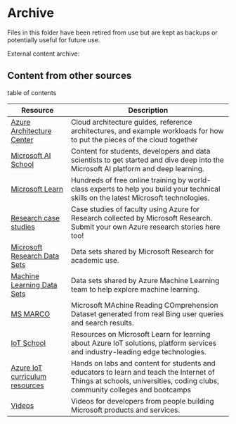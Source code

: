 # Archive

Files in this folder have been retired from use but are kept as backups or potentially useful for future use.

External content archive:

## Content from other sources

table of contents

| Resource| Description |
|--|--|
|[Azure Architecture Center](https://docs.microsoft.com/azure/architecture/?WT.mc_id=academic-9938-cxa)                                          | Cloud architecture guides, reference architectures, and example workloads for how to put the pieces of the cloud together                                               |
| [Microsoft AI School](https://aischool.microsoft.com?WT.mc_id=academic-9938-cxa)                                                                | Content for students, developers and data scientists to get started and dive deep into the Microsoft AI platform and deep learning.                                     |
| [Microsoft Learn](https://docs.microsoft.com/learn/?WT.mc_id=academic-9938-cxa)                                                                 | Hundreds of free online training by world-class experts to help you build your technical skills on the latest Microsoft technologies.                                   |
| [Research case studies](https://www.microsoft.com/research/academic-program/microsoft-azure-for-research/?WT.mc_id=academic-9938-cxa)           | Case studies of faculty using Azure for Research collected by Microsoft Research. Submit your own Azure research stories here too!                                      |
| [Microsoft Research Data Sets](https://aka.ms/datascience)                                                                                               | Data sets shared by Microsoft Research for academic use.                                                                                                                |
| [Machine Learning Data Sets](https://docs.microsoft.com/azure/machine-learning/machine-learning-use-sample-datasets?WT.mc_id=academic-9938-cxa) | Data sets shared by Azure Machine Learning team to help explore machine learning.                                                                                       |
| [MS MARCO](http://www.msmarco.org)                                                                                                                       | Microsoft MAchine Reading COmprehension Dataset generated from real Bing user queries and search results.                                                               |
| [IoT School](https://iotschool.microsoft.com/?WT.mc_id=academic-9938-cxa)                                                                       | Resources on Microsoft Learn for learning about Azure IoT solutions, platform services and industry-leading edge technologies.                                                             |
| [Azure IoT curriculum resources](https://github.com/microsoft/iot-curriculum)                                                                            | Hands on labs and content for students and educators to learn and teach the Internet of Things at schools, universities, coding clubs, community colleges and bootcamps |
| [Videos](https://docs.microsoft.com/en-us/shows/?WT.mc_id=academic-9938-cxa)                                                                               | Videos for developers from people building Microsoft products and services.                                                                                             |